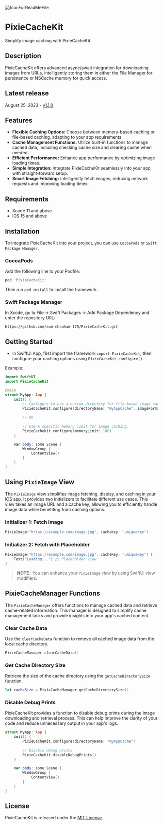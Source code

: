 ![IconForReadMeFile](https://github.com/aum-chauhan-175/PixieCacheKit/assets/83302656/7803d6bb-3890-4d01-bdde-5045994d03d4)
# PixieCacheKit

Simplify image caching with PixieCacheKit.

## Description
PixieCacheKit offers advanced async/await integration for downloading images from URLs, intelligently storing them in either the File Manager for persistence or NSCache memory for quick access. 

## Latest release
August 25, 2023 - [v1.1.0](https://github.com/aum-chauhan-175/PixieCacheKit/releases/tag/1.1.0)

## Features

- **Flexible Caching Options:** Choose between memory-based caching or file-based caching, adapting to your app requirements.
- **Cache Management Functions:** Utilize built-in functions to manage cached data, including checking cache size and clearing cache when needed.
- **Efficient Performance:** Enhance app performance by optimizing image loading times.
- **Simple Integration:** Integrate PixieCacheKit seamlessly into your app with straight-forward setup.
- **Smart Image Fetching:** Intelligently fetch images, reducing network requests and improving loading times.

## Requirements

- Xcode 11 and above
- iOS 15 and above

## Installation

To integrate PixieCacheKit into your project, you can use `CocoaPods` or `Swift Package Manager`.

### CocoaPods

Add the following line to your Podfile:

```ruby
pod 'PixieCacheKit'
```

Then run `pod install` to install the framework.

### Swift Package Manager

In Xcode, go to File -> Swift Packages -> Add Package Dependency and enter the repository URL:

```other
https://github.com/aum-chauhan-175/PixieCacheKit.git
```

## Getting Started

- In SwiftUI App, first import the framework `import PixieCacheKit`, then configure your caching options using `PixieCacheKit.configure()`.

Example:

```swift
import SwiftUI
import PixieCacheKit

@main
struct MyApp: App {
    init() {
        // Configure to use a custom directory for file-based image caching.
        PixieCacheKit.configure(directoryName: "MyAppCache", imageFormat: .jpeg)
      
        // OR 
      
        // Use a specific memory limit for image caching.
        PixieCacheKit.configure(memoryLimit: 100)
    }

    var body: some Scene {
        WindowGroup {
            ContentView()
        }
    }
}
```

## Using `PixieImage` View

The `PixieImage` view simplifies image fetching, display, and caching in your iOS app. It provides two initializers to facilitate different use cases. This view takes an image URL and a cache key, allowing you to efficiently handle image data while benefiting from caching options.

### Initializer 1: Fetch Image

```swift
PixieImage("https://example.com/image.jpg", cacheKey: "uniqueKey")
```

### Initializer 2: Fetch with Placeholder

```swift
PixieImage("https://example.com/image.jpg", cacheKey: "uniqueKey") {
    Text("Loading...") // Placeholder view
}
```

> **NOTE** : You can enhance your `PixieImage` view by using SwiftUI view modifiers.

## PixieCacheManager Functions

The `PixieCacheManager` offers functions to manage cached data and retrieve cache-related information. This manager is designed to simplify cache management tasks and provide insights into your app's cached content.

### Clear Cache Data

Use the `clearCacheData` function to remove all cached image data from the local cache directory.

```swift
PixieCacheManager.clearCacheData()
```

### Get Cache Directory Size

Retrieve the size of the cache directory using the `getCacheDirectorySize` function.

```swift
let cacheSize = PixieCacheManager.getCacheDirectorySize()
```

### Disable Debug Prints

PixieCacheKit provides a function to disable debug prints during the image downloading and retrieval process. This can help improve the clarity of your code and reduce unnecessary output in your app's logs.

```swift
struct MyApp: App {
    init() {
        PixieCacheKit.configure(directoryName: "MyAppCache")
        
        // Disable debug prints
        PixieCacheKit.disableDebugPrints()
    }

    var body: some Scene {
        WindowGroup {
            ContentView()
        }
    }
}
```

## License

PixieCacheKit is released under the [MIT License](LICENSE).

